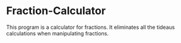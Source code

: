 # Fraction-Calculator
This program is a calculator for fractions. It eliminates all the tideaus calculations when manipulating fractions.
